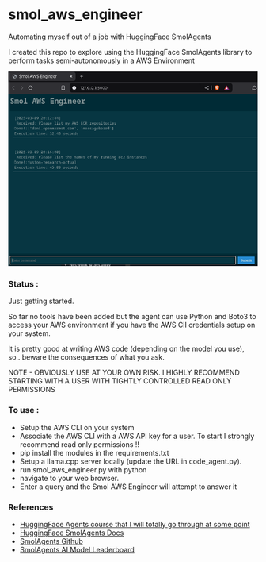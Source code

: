 # smol_aws_engineer
Automating myself out of a job with HuggingFace SmolAgents

I created this repo to explore using the HuggingFace SmolAgents library to perform tasks semi-autonomously in a 
AWS Environment

![screenshot](/screenshots/smol_aws_engineer.png "Smol AWS Engineer")

### Status :
Just getting started.

So far no tools have been added but the agent can use Python and Boto3 to access your AWS environment if 
you have the AWS ClI credentials setup on your system.

It is pretty good at writing AWS code (depending on the model you use), so.. beware the consequences of what you ask.

NOTE - OBVIOUSLY USE AT YOUR OWN RISK. I HIGHLY RECOMMEND STARTING WITH A USER WITH TIGHTLY CONTROLLED READ ONLY PERMISSIONS

### To use :
- Setup the AWS CLI on your system
- Associate the AWS CLI with a AWS API key for a user. To start I strongly recommend read only permissions !!
- pip install the modules in the requirements.txt
- Setup a llama.cpp server locally (update the URL in code_agent.py). 
- run smol_aws_engineer.py with python
- navigate to your web browser.
- Enter a query and the Smol AWS Engineer will attempt to answer it


### References
- [HuggingFace Agents course that I will totally go through at some point](https://huggingface.co/learn/agents-course/unit0/introduction)
- [HuggingFace SmolAgents Docs](https://huggingface.co/docs/smolagents/)
- [SmolAgents Github](https://github.com/huggingface/smolagents)
- [SmolAgents AI Model Leaderboard](https://huggingface.co/spaces/smolagents/smolagents-leaderboard)